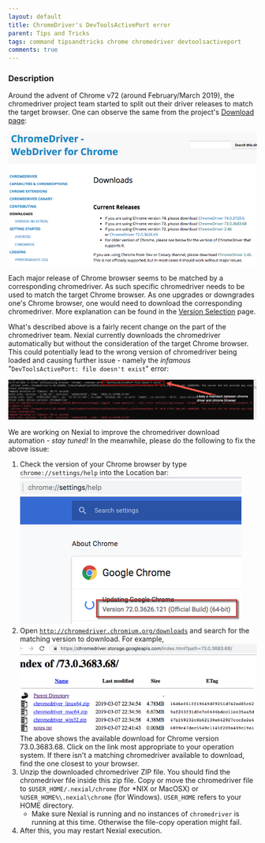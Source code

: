 ```yaml
---
layout: default
title: ChromeDriver's DevToolsActivePort error
parent: Tips and Tricks
tags: command tipsandtricks chrome chromedriver devtoolsactiveport
comments: true
---
```


### Description
Around the advent of Chrome v72 (around February/March 2019), the chromedriver project team started to split out their 
driver releases to match the target browser. One can observe the same from the project's 
<a href="http://chromedriver.chromium.org/downloads" class="external-link" target="_nexial_link">Download page</a>:

![](image/ChromeDevToolError_02.png)

Each major release of Chrome browser seems to be matched by a corresponding chromedriver. As such specific chromedriver
needs to be used to match the target Chrome browser. As one upgrades or downgrades one's Chrome browser, one would need
to download the corresponding chromedriver. More explanation can be found in the 
<a href="http://chromedriver.chromium.org/downloads/version-selection" class="external-link" target="_nexial_link">
Version Selection</a> page.

What's described above is a fairly recent change on the part of the chromedriver team. Nexial currently downloads the 
chromedriver automatically but without the consideration of the target Chrome browser. This could potentially lead to 
the wrong version of chromedriver being loaded and causing further issue - namely the
_infamous_ "`DevToolsActivePort: file doesn't exist`" error:

![](image/ChromeDevToolError_01.png)

We are working on Nexial to improve the chromedriver download automation - _stay tuned!_ In the meanwhile, please do
the following to fix the above issue:

1. Check the version of your Chrome browser by type `chrome://settings/help` into the Location bar:
   ![](image/ChromeDevToolError_03.png)
2. Open [`http://chromedriver.chromium.org/downloads`](http://chromedriver.chromium.org/downloads) and search for
   the matching version to download. For example,
   ![](image/ChromeDevToolError_04.png)
   The above shows the available download for Chrome version 73.0.3683.68. Click on the link most appropriate to your
   operation system. If there isn't a matching chromedriver available to download, find the one closest to your browser. 
3. Unzip the downloaded chromedriver ZIP file. You should find the chromedriver file inside this zip file. Copy or move
   the chromedriver file to `$USER_HOME/.nexial/chrome` (for *NIX or MacOSX) or `%USER_HOME%\.nexial\chrome` (for 
   Windows). `USER_HOME` refers to your HOME directory.
   - Make sure Nexial is running and no instances of `chromedriver` is running at this time. Otherwise the file-copy
     operation might fail.
4. After this, you may restart Nexial execution.

